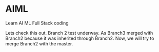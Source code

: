 # AIML
Learn AI ML Full Stack coding

Lets check this out.
Branch 2 test underway.
As Branch3 merged with Branch2 because it was inherited through Branch2.
Now, we will try to merge Branch2 with the master.

